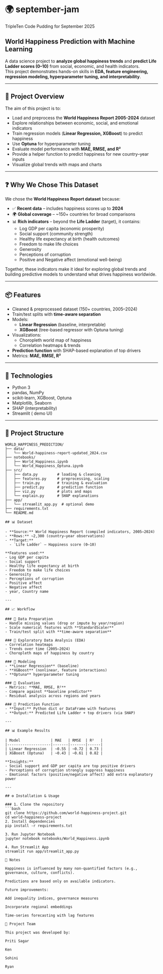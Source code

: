 # 🌍 september-jam

TripleTen Code Pudding for September 2025

## World Happiness Prediction with Machine Learning

A data science project to **analyze global happiness trends** and **predict Life Ladder scores (0–10)** from social, economic, and health indicators.  
This project demonstrates hands-on skills in **EDA, feature engineering, regression modeling, hyperparameter tuning, and interpretability**.

---

## 🚀 Project Overview

The aim of this project is to:

- Load and preprocess the **World Happiness Report 2005-2024** dataset
- Explore relationships between economic, social, and emotional indicators
- Train regression models (**Linear Regression, XGBoost**) to predict happiness
- Use **Optuna** for hyperparameter tuning
- Evaluate model performance with **MAE, RMSE, and R²**
- Provide a helper function to predict happiness for new country–year inputs
- Visualize global trends with maps and charts

---

## ❓ Why We Chose This Dataset

We chose the **World Happiness Report dataset** because:

- ✅ **Recent data** – includes happiness scores up to **2024**
- 🌍 **Global coverage** – ~150+ countries for broad comparisons
- 📊 **Rich indicators** – beyond the **Life Ladder** (target), it contains:
  - Log GDP per capita (economic prosperity)
  - Social support (community strength)
  - Healthy life expectancy at birth (health outcomes)
  - Freedom to make life choices
  - Generosity
  - Perceptions of corruption
  - Positive and Negative affect (emotional well-being)

Together, these indicators make it ideal for exploring global trends and building predictive models to understand what drives happiness worldwide.

---

## 📦 Features

- Cleaned & preprocessed dataset (150+ countries, 2005–2024)
- Train/test splits with **time-aware separation**
- Models:
  - **Linear Regression** (baseline, interpretable)
  - **XGBoost** (tree-based regressor with Optuna tuning)
- Visualizations:
  - Choropleth world map of happiness
  - Correlation heatmaps & trends
- **Prediction function** with SHAP-based explanation of top drivers
- Metrics: **MAE, RMSE, R²**

---

## 🧠 Technologies

- Python 3
- pandas, NumPy
- scikit-learn, XGBoost, Optuna
- Matplotlib, Seaborn
- SHAP (interpretability)
- Streamlit ( demo UI)

---

## 📂 Project Structure

````plaintext
WORLD_HAPPINESS_PREDICTION/
├── data/
│   └── World-happiness-report-updated_2024.csv
├── notebooks/
│   ├── World_Happiness.ipynb
│   └── World_Happiness_Optuna.ipynb
├── src/
│   ├── data.py         # loading & cleaning
│   ├── features.py     # preprocessing, scaling
│   ├── train.py        # training & evaluation
│   ├── predict.py      # prediction function
│   ├── viz.py          # plots and maps
│   └── explain.py      # SHAP explanations
├── app/
│   └── streamlit_app.py  # optional demo
├── requirements.txt
└── README.md

## 📊 Dataset

- **Source:** World Happiness Report (compiled indicators, 2005–2024)
- **Rows:** ~2,300 (country–year observations)
- **Target:**
  - `Life Ladder` — Happiness score (0–10)

**Features used:**
- Log GDP per capita
- Social support
- Healthy life expectancy at birth
- Freedom to make life choices
- Generosity
- Perceptions of corruption
- Positive affect
- Negative affect
- year, Country name

---

## 📈 Workflow

### 🔹 Data Preparation
- Handle missing values (drop or impute by year/region)
- Scale numerical features with **StandardScaler**
- Train/test split with **time-aware separation**

### 🔹 Exploratory Data Analysis (EDA)
- Correlation heatmaps
- Trends over time (2005–2024)
- Choropleth maps of happiness by country

### 🔹 Modeling
- **Linear Regression** (baseline)
- **XGBoost** (nonlinear, feature interactions)
- **Optuna** hyperparameter tuning

### 🔹 Evaluation
- Metrics: **MAE, RMSE, R²**
- Compare against **baseline predictor**
- Residual analysis across regions and years

### 🔹 Prediction Function
- **Input:** Python dict or DataFrame with features
- **Output:** Predicted Life Ladder + top drivers (via SHAP)

---

## 📊 Example Results

| Model              | MAE   | RMSE  | R²   |
|--------------------|-------|-------|------|
| Linear Regression  | ~0.55 | ~0.72 | 0.73 |
| XGBoost (Optuna)   | ~0.43 | ~0.61 | 0.82 |

**Insights:**
- Social support and GDP per capita are top positive drivers
- Perceptions of corruption strongly suppress happiness
- Emotional factors (positive/negative affect) add extra explanatory power

---

## ⚙️ Installation & Usage

### 1. Clone the repository
```bash
git clone https://github.com/world-happiness-project.git
cd world-happiness-project
2. Install dependencies
pip install -r requirements.txt

3. Run Jupyter Notebook
jupyter notebook notebooks/World_Happiness.ipynb

4. Run Streamlit App
streamlit run app/streamlit_app.py

📝 Notes

Happiness is influenced by many non-quantified factors (e.g., governance, culture, conflicts).

Predictions are based only on available indicators.

Future improvements:

Add inequality indices, governance measures

Incorporate regional embeddings

Time-series forecasting with lag features

👥 Project Team

This project was developed by:

Priti Sagar

Ken

Sohini

Ryan
````
